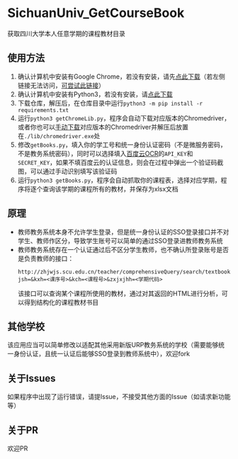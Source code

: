 # SichuanUniv_GetCourseBook
获取四川大学本人任意学期的课程教材目录

## 使用方法
1. 确认计算机中安装有Google Chrome，若没有安装，请先[点此下载](https://www.google.com/chrome/thank-you.html?statcb=1&installdataindex=empty&defaultbrowser=0&standalone=1)（若左侧链接无法访问，[可尝试此链接](https://www.google.cn/chrome/thank-you.html?statcb=1&installdataindex=empty&defaultbrowser=0&standalone=1)）
2. 确认计算机中安装有Python3，若没有安装，请[点此下载](https://www.python.org/downloads/)
3. 下载仓库，解压后，在仓库目录中运行`python3 -m pip install -r requirements.txt`
4. 运行`python3 getChromeLib.py`，程序会自动下载对应版本的Chromedriver，或者你也可以[手动下载](https://chromedriver.storage.googleapis.com/index.html)对应版本的Chromedriver并解压后放置在`./lib/chromedriver.exe`处
5. 修改`getBooks.py`，填入你的学工号和统一身份认证密码（不是微服务密码，不是教务系统密码），同时可以选择填入[百度云OCR](https://cloud.baidu.com/product/ocr.html)的`API_KEY`和`SECRET_KEY`，如果不填百度云的认证信息，则会在过程中弹出一个验证码截图，可以通过手动识别填写该验证码
6. 运行`python3 getBooks.py`，程序会自动抓取你的课程表，选择对应学期，程序将逐个查询该学期的课程所有的教材，并保存为xlsx文档

## 原理
* 教师教务系统本身不允许学生登录，但是统一身份认证的SSO登录接口并不对学生、教师作区分，导致学生账号可以简单的通过SSO登录进教师教务系统
* 教师教务系统存在一个认证通过后不区分学生教师，也不确认所登录账号是否是负责教师的接口：
  ```
  http://zhjwjs.scu.edu.cn/teacher/comprehensiveQuery/search/textbookSpecified/show?jsh=&kxh=<课序号>&kch=<课程号>&zxjxjhh=<学期代码>
  ```
  该接口可以查询某个课程所使用的教材，通过对其返回的HTML进行分析，可以得到结构化的课程教材书目
  
## 其他学校
该应用应当可以简单修改以适配其他采用新版URP教务系统的学校（需要能够统一身份认证，且统一认证后能够SSO登录到教师系统中），欢迎fork

## 关于Issues
如果程序中出现了运行错误，请提Issue，不接受其他方面的Issue（如请求新功能等）

## 关于PR
欢迎PR
